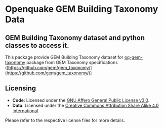 # Openquake GEM Building Taxonomy Data

## GEM Building Taxonomy dataset and python classes to access it.

This package provide GEM Building Taxonomy dataset for [oq-gem-taxonomy](https://github.com/gem/oq-gem-taxonomy) package from GEM Taxonomy specifications ([https://github.com/gem/gem_taxonomy/](https://github.com/gem/gem_taxonomy/))

## Licensing

- **Code**: Licensed under the [GNU Affero General Public License v3.0](./LICENSE).
- **Data**: Licensed under the [Creative Commons Attribution Share Alike 4.0 International](./DATA_LICENSE).

Please refer to the respective license files for more details.
